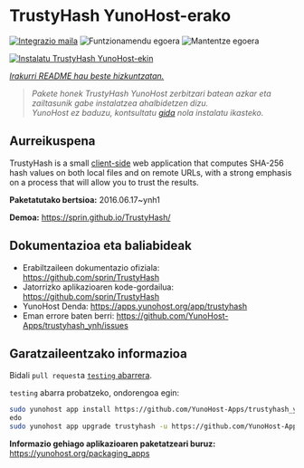 <!--
Ohart ongi: README hau automatikoki sortu da <https://github.com/YunoHost/apps/tree/master/tools/readme_generator>ri esker
EZ editatu eskuz.
-->

# TrustyHash YunoHost-erako

[![Integrazio maila](https://dash.yunohost.org/integration/trustyhash.svg)](https://dash.yunohost.org/appci/app/trustyhash) ![Funtzionamendu egoera](https://ci-apps.yunohost.org/ci/badges/trustyhash.status.svg) ![Mantentze egoera](https://ci-apps.yunohost.org/ci/badges/trustyhash.maintain.svg)

[![Instalatu TrustyHash YunoHost-ekin](https://install-app.yunohost.org/install-with-yunohost.svg)](https://install-app.yunohost.org/?app=trustyhash)

*[Irakurri README hau beste hizkuntzatan.](./ALL_README.md)*

> *Pakete honek TrustyHash YunoHost zerbitzari batean azkar eta zailtasunik gabe instalatzea ahalbidetzen dizu.*  
> *YunoHost ez baduzu, kontsultatu [gida](https://yunohost.org/install) nola instalatu ikasteko.*

## Aurreikuspena

TrustyHash is a small [client-side](https://unhosted.org/) web application that
computes SHA-256 hash values on both local files and on remote URLs, with a
strong emphasis on a process that will allow you to trust the results.


**Paketatutako bertsioa:** 2016.06.17~ynh1

**Demoa:** <https://sprin.github.io/TrustyHash/>
## Dokumentazioa eta baliabideak

- Erabiltzaileen dokumentazio ofiziala: <https://github.com/sprin/TrustyHash>
- Jatorrizko aplikazioaren kode-gordailua: <https://github.com/sprin/TrustyHash>
- YunoHost Denda: <https://apps.yunohost.org/app/trustyhash>
- Eman errore baten berri: <https://github.com/YunoHost-Apps/trustyhash_ynh/issues>

## Garatzaileentzako informazioa

Bidali `pull request`a [`testing` abarrera](https://github.com/YunoHost-Apps/trustyhash_ynh/tree/testing).

`testing` abarra probatzeko, ondorengoa egin:

```bash
sudo yunohost app install https://github.com/YunoHost-Apps/trustyhash_ynh/tree/testing --debug
edo
sudo yunohost app upgrade trustyhash -u https://github.com/YunoHost-Apps/trustyhash_ynh/tree/testing --debug
```

**Informazio gehiago aplikazioaren paketatzeari buruz:** <https://yunohost.org/packaging_apps>
